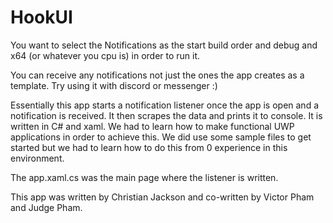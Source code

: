 # HookUI

You want to select the Notifications as the start build order and debug and x64 (or whatever you cpu is) in order to run it.

You can receive any notifications not just the ones the app creates as a template. Try using it with discord or messenger :)

Essentially this app starts a notification listener once the app is open and a notification is received. It then scrapes the data and prints it to console.
It is written in C# and xaml. We had to learn how to make functional UWP applications in order to achieve this. We did use some sample files to get started
but we had to learn how to do this from 0 experience in this environment. 

The app.xaml.cs was the main page where the listener is written.

This app was written by Christian Jackson
and co-written by Victor Pham and Judge Pham.
